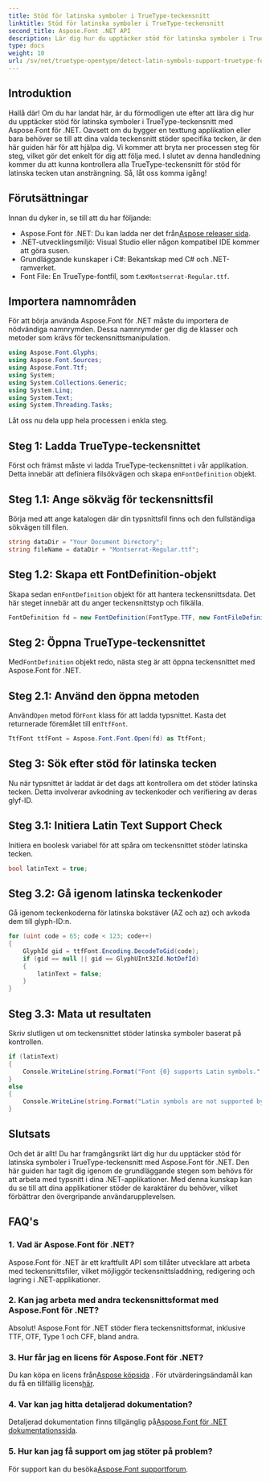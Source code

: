 ```yaml
---
title: Stöd för latinska symboler i TrueType-teckensnitt
linktitle: Stöd för latinska symboler i TrueType-teckensnitt
second_title: Aspose.Font .NET API
description: Lär dig hur du upptäcker stöd för latinska symboler i TrueType-teckensnitt med Aspose.Font för .NET med vår detaljerade guide. Perfekt för utvecklare som arbetar med typsnitt i .NET.
type: docs
weight: 10
url: /sv/net/truetype-opentype/detect-latin-symbols-support-truetype-fonts/
---
```

## Introduktion
Hallå där! Om du har landat här, är du förmodligen ute efter att lära dig hur du upptäcker stöd för latinska symboler i TrueType-teckensnitt med Aspose.Font för .NET. Oavsett om du bygger en texttung applikation eller bara behöver se till att dina valda teckensnitt stöder specifika tecken, är den här guiden här för att hjälpa dig. Vi kommer att bryta ner processen steg för steg, vilket gör det enkelt för dig att följa med. I slutet av denna handledning kommer du att kunna kontrollera alla TrueType-teckensnitt för stöd för latinska tecken utan ansträngning. Så, låt oss komma igång!
## Förutsättningar
Innan du dyker in, se till att du har följande:
-  Aspose.Font för .NET: Du kan ladda ner det från[Aspose releaser sida](https://releases.aspose.com/font/net/).
- .NET-utvecklingsmiljö: Visual Studio eller någon kompatibel IDE kommer att göra susen.
- Grundläggande kunskaper i C#: Bekantskap med C# och .NET-ramverket.
- Font File: En TrueType-fontfil, som t.ex`Montserrat-Regular.ttf`.
## Importera namnområden
För att börja använda Aspose.Font för .NET måste du importera de nödvändiga namnrymden. Dessa namnrymder ger dig de klasser och metoder som krävs för teckensnittsmanipulation.
```csharp
using Aspose.Font.Glyphs;
using Aspose.Font.Sources;
using Aspose.Font.Ttf;
using System;
using System.Collections.Generic;
using System.Linq;
using System.Text;
using System.Threading.Tasks;
```
Låt oss nu dela upp hela processen i enkla steg.
## Steg 1: Ladda TrueType-teckensnittet
 Först och främst måste vi ladda TrueType-teckensnittet i vår applikation. Detta innebär att definiera filsökvägen och skapa en`FontDefinition` objekt.
## Steg 1.1: Ange sökväg för teckensnittsfil
Börja med att ange katalogen där din typsnittsfil finns och den fullständiga sökvägen till filen.
```csharp
string dataDir = "Your Document Directory";
string fileName = dataDir + "Montserrat-Regular.ttf";
```
## Steg 1.2: Skapa ett FontDefinition-objekt
 Skapa sedan en`FontDefinition` objekt för att hantera teckensnittsdata. Det här steget innebär att du anger teckensnittstyp och filkälla.
```csharp
FontDefinition fd = new FontDefinition(FontType.TTF, new FontFileDefinition("ttf", new FileSystemStreamSource(fileName)));
```
## Steg 2: Öppna TrueType-teckensnittet
 Med`FontDefinition` objekt redo, nästa steg är att öppna teckensnittet med Aspose.Font för .NET.
## Steg 2.1: Använd den öppna metoden
 Använd`Open` metod för`Font` klass för att ladda typsnittet. Kasta det returnerade föremålet till en`TtfFont`.
```csharp
TtfFont ttfFont = Aspose.Font.Font.Open(fd) as TtfFont;
```
## Steg 3: Sök efter stöd för latinska tecken
Nu när typsnittet är laddat är det dags att kontrollera om det stöder latinska tecken. Detta involverar avkodning av teckenkoder och verifiering av deras glyf-ID.
## Steg 3.1: Initiera Latin Text Support Check
Initiera en boolesk variabel för att spåra om teckensnittet stöder latinska tecken.
```csharp
bool latinText = true;
```
## Steg 3.2: Gå igenom latinska teckenkoder
Gå igenom teckenkoderna för latinska bokstäver (AZ och az) och avkoda dem till glyph-ID:n.
```csharp
for (uint code = 65; code < 123; code++)
{
    GlyphId gid = ttfFont.Encoding.DecodeToGid(code);
    if (gid == null || gid == GlyphUInt32Id.NotDefId)
    {
        latinText = false;
    }
}
```
## Steg 3.3: Mata ut resultaten
Skriv slutligen ut om teckensnittet stöder latinska symboler baserat på kontrollen.
```csharp
if (latinText)
{
    Console.WriteLine(string.Format("Font {0} supports Latin symbols.", ttfFont.FontName));
}
else
{
    Console.WriteLine(string.Format("Latin symbols are not supported by font {0}.", ttfFont.FontName));
}
```
## Slutsats
Och det är allt! Du har framgångsrikt lärt dig hur du upptäcker stöd för latinska symboler i TrueType-teckensnitt med Aspose.Font för .NET. Den här guiden har tagit dig igenom de grundläggande stegen som behövs för att arbeta med typsnitt i dina .NET-applikationer. Med denna kunskap kan du se till att dina applikationer stöder de karaktärer du behöver, vilket förbättrar den övergripande användarupplevelsen.
## FAQ's
### 1. Vad är Aspose.Font för .NET?
Aspose.Font för .NET är ett kraftfullt API som tillåter utvecklare att arbeta med teckensnittsfiler, vilket möjliggör teckensnittsladdning, redigering och lagring i .NET-applikationer.
### 2. Kan jag arbeta med andra teckensnittsformat med Aspose.Font för .NET?
Absolut! Aspose.Font för .NET stöder flera teckensnittsformat, inklusive TTF, OTF, Type 1 och CFF, bland andra.
### 3. Hur får jag en licens för Aspose.Font för .NET?
 Du kan köpa en licens från[Aspose köpsida](https://purchase.aspose.com/buy) . För utvärderingsändamål kan du få en tillfällig licens[här](https://purchase.aspose.com/temporary-license/).
### 4. Var kan jag hitta detaljerad dokumentation?
 Detaljerad dokumentation finns tillgänglig på[Aspose.Font för .NET dokumentationssida](https://reference.aspose.com/font/net/).
### 5. Hur kan jag få support om jag stöter på problem?
 För support kan du besöka[Aspose.Font supportforum](https://forum.aspose.com/c/font/41).
